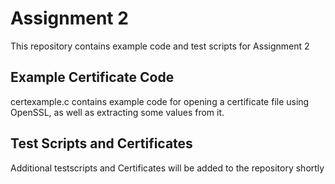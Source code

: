# Assignment 2
This repository contains example code and test scripts for Assignment 2

## Example Certificate Code
certexample.c contains example code for opening a certificate file using OpenSSL, as well as extracting some values from it.

## Test Scripts and Certificates
Additional testscripts and Certificates will be added to the repository shortly
